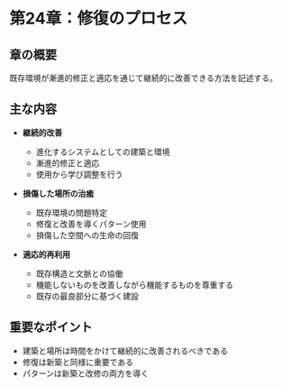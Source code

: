 # 第24章：修復のプロセス

## 章の概要
既存環境が漸進的修正と適応を通じて継続的に改善できる方法を記述する。

## 主な内容
- **継続的改善**
  - 進化するシステムとしての建築と環境
  - 漸進的修正と適応
  - 使用から学び調整を行う

- **損傷した場所の治癒**
  - 既存環境の問題特定
  - 修復と改善を導くパターン使用
  - 損傷した空間への生命の回復

- **適応的再利用**
  - 既存構造と文脈との協働
  - 機能しないものを改善しながら機能するものを尊重する
  - 既存の最良部分に基づく建設

## 重要なポイント
- 建築と場所は時間をかけて継続的に改善されるべきである
- 修復は新築と同様に重要である
- パターンは新築と改修の両方を導く